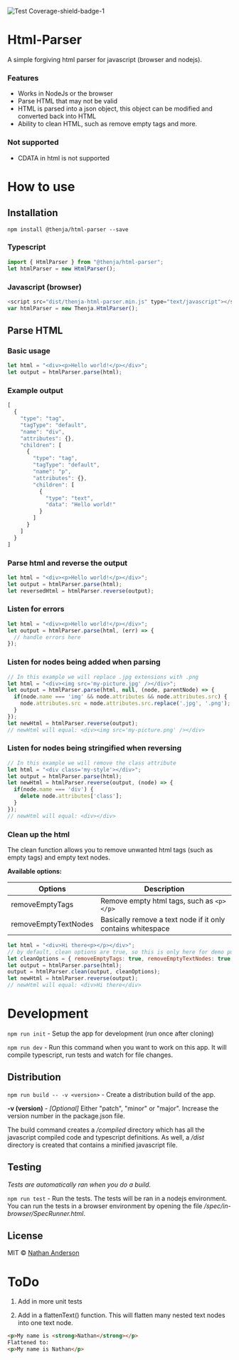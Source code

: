 ![Test Coverage-shield-badge-1](https://img.shields.io/badge/Test%20Coverage-96.44%25-brightgreen.svg)

# Html-Parser

A simple forgiving html parser for javascript (browser and nodejs). 

### Features

* Works in NodeJs or the browser
* Parse HTML that may not be valid
* HTML is parsed into a json object, this object can be modified and converted
back into HTML
* Ability to clean HTML, such as remove empty tags and more.

### Not supported

* CDATA in html is not supported

# How to use

## Installation

``npm install @thenja/html-parser --save``

### Typescript

```javascript
import { HtmlParser } from "@thenja/html-parser";
let htmlParser = new HtmlParser();
```

### Javascript (browser)

```javascript
<script src="dist/thenja-html-parser.min.js" type="text/javascript"></script>
var htmlParser = new Thenja.HtmlParser();
```

## Parse HTML

### Basic usage

```javascript
let html = "<div><p>Hello world!</p></div>";
let output = htmlParser.parse(html);
```

### Example output

```javascript
[
  {
    "type": "tag",
    "tagType": "default",
    "name": "div",
    "attributes": {},
    "children": [
      {
        "type": "tag",
        "tagType": "default",
        "name": "p",
        "attributes": {},
        "children": [
          {
            "type": "text",
            "data": "Hello world!"
          }
        ]
      }
    ]
  }
]
```

### Parse html and reverse the output

```javascript
let html = "<div><p>Hello world!</p></div>";
let output = htmlParser.parse(html);
let reversedHtml = htmlParser.reverse(output);
```

### Listen for errors

```javascript
let html = "<div><p>Hello world!</p></div>";
let output = htmlParser.parse(html, (err) => {
  // handle errors here
});
```

### Listen for nodes being added when parsing

```javascript
// In this example we will replace .jpg extensions with .png
let html = "<div><img src='my-picture.jpg' /></div>";
let output = htmlParser.parse(html, null, (node, parentNode) => {
  if(node.name === 'img' && node.attributes && node.attributes.src) {
    node.attributes.src = node.attributes.src.replace('.jpg', '.png');
  }
});
let newHtml = htmlParser.reverse(output);
// newHtml will equal: <div><img src='my-picture.png' /></div>
```

### Listen for nodes being stringified when reversing

```javascript
// In this example we will remove the class attribute
let html = "<div class='my-style'></div>";
let output = htmlParser.parse(html);
let newHtml = htmlParser.reverse(output, (node) => {
  if(node.name === 'div') {
    delete node.attributes['class'];
  }
});
// newHtml will equal: <div></div>
```

### Clean up the html

The clean function allows you to remove unwanted html tags (such as empty tags) and empty text nodes.

__Available options:__

|Options|Description|
|-------|-----------|
|removeEmptyTags|Remove empty html tags, such as ``<p></p>``|
|removeEmptyTextNodes|Basically remove a text node if it only contains whitespace|


```javascript
let html = "<div>Hi there<p></p></div>";
// by default, clean options are true, so this is only here for demo purposes
let cleanOptions = { removeEmptyTags: true, removeEmptyTextNodes: true };
let output = htmlParser.parse(html);
output = htmlParser.clean(output, cleanOptions);
let newHtml = htmlParser.reverse(output);
// newHtml will equal: <div>Hi there</div>
```

# Development

``npm run init`` - Setup the app for development (run once after cloning)

``npm run dev`` - Run this command when you want to work on this app. It will
compile typescript, run tests and watch for file changes.

## Distribution

``npm run build -- -v <version>`` - Create a distribution build of the app.

__-v (version)__ - _[Optional]_ Either "patch", "minor" or "major". Increase
the version number in the package.json file.

The build command creates a _/compiled_ directory which has all the javascript
compiled code and typescript definitions. As well, a _/dist_ directory is 
created that contains a minified javascript file.

## Testing

_Tests are automatically ran when you do a build._

``npm run test`` - Run the tests. The tests will be ran in a nodejs environment.
You can run the tests in a browser environment by opening the file 
_/spec/in-browser/SpecRunner.html_.


## License

MIT © [Nathan Anderson](https://github.com/nathan-andosen)

# ToDo

1. Add in more unit tests

2. Add in a flattenText() function. This will flatten many nested text nodes into one text node.

```html
<p>My name is <strong>Nathan</strong></p>
Flattened to:
<p>My name is Nathan</p>
```